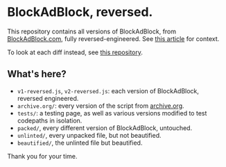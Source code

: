 # BlockAdBlock, reversed.

This repository contains all versions of BlockAdBlock, from [BlockAdBlock.com](https://blockadblock.com/), fully reversed-engineered.
See [this article](https://xy2.dev/article/re-bab/) for context.

To look at each diff instead, see [this repository](https://github.com/xy2iii/bab-history).

## What's here?

* `v1-reversed.js`, `v2-reversed.js`: each version of BlockAdBlock, reversed engineered.
* `archive.org/`: every version of the script from [archive.org](https://archive.org).
* `tests/`: a testing page, as well as various versions modified to test codepaths in isolation.
* `packed/`, every different version of BlockAdBlock, untouched.
* `unlinted/`, every unpacked file, but not beautified.
* `beautified/`, the unlinted file but beautified.

Thank you for your time.
